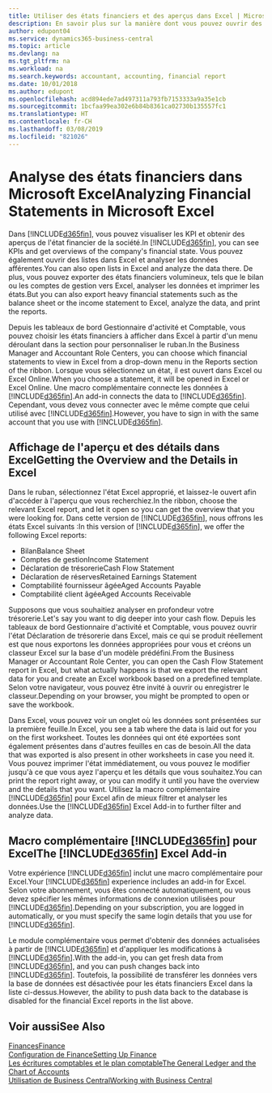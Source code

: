 ```yaml
---
title: Utiliser des états financiers et des aperçus dans Excel | Microsoft Docs
description: En savoir plus sur la manière dont vous pouvez ouvrir des états financiers dans Microsoft Excel à partir de Business Central pour une meilleure analyse.
author: edupont04
ms.service: dynamics365-business-central
ms.topic: article
ms.devlang: na
ms.tgt_pltfrm: na
ms.workload: na
ms.search.keywords: accountant, accounting, financial report
ms.date: 10/01/2018
ms.author: edupont
ms.openlocfilehash: acd894ede7ad497311a793fb7153333a9a35e1cb
ms.sourcegitcommit: 1bcfaa99ea302e6b84b8361ca02730b135557fc1
ms.translationtype: HT
ms.contentlocale: fr-CH
ms.lasthandoff: 03/08/2019
ms.locfileid: "821026"
---
```

# <a name="analyzing-financial-statements-in-microsoft-excel"></a><span data-ttu-id="0aef2-103">Analyse des états financiers dans Microsoft Excel</span><span class="sxs-lookup"><span data-stu-id="0aef2-103">Analyzing Financial Statements in Microsoft Excel</span></span>
<span data-ttu-id="0aef2-104">Dans [!INCLUDE[d365fin](includes/d365fin_md.md)], vous pouvez visualiser les KPI et obtenir des aperçus de l'état financier de la société.</span><span class="sxs-lookup"><span data-stu-id="0aef2-104">In [!INCLUDE[d365fin](includes/d365fin_md.md)], you can see KPIs and get overviews of the company's financial state.</span></span> <span data-ttu-id="0aef2-105">Vous pouvez également ouvrir des listes dans Excel et analyser les données afférentes.</span><span class="sxs-lookup"><span data-stu-id="0aef2-105">You can also open lists in Excel and analyze the data there.</span></span> <span data-ttu-id="0aef2-106">De plus, vous pouvez exporter des états financiers volumineux, tels que le bilan ou les comptes de gestion vers Excel, analyser les données et imprimer les états.</span><span class="sxs-lookup"><span data-stu-id="0aef2-106">But you can also export heavy financial statements such as the balance sheet or the income statement to Excel, analyze the data, and print the reports.</span></span>  

<span data-ttu-id="0aef2-107">Depuis les tableaux de bord Gestionnaire d'activité et Comptable, vous pouvez choisir les états financiers à afficher dans Excel à partir d'un menu déroulant dans la section pour personnaliser le ruban.</span><span class="sxs-lookup"><span data-stu-id="0aef2-107">In the Business Manager and Accountant Role Centers, you can choose which financial statements to view in Excel from a drop-down menu in the Reports section of the ribbon.</span></span> <span data-ttu-id="0aef2-108">Lorsque vous sélectionnez un état, il est ouvert dans Excel ou Excel Online.</span><span class="sxs-lookup"><span data-stu-id="0aef2-108">When you choose a statement, it will be opened in Excel or Excel Online.</span></span> <span data-ttu-id="0aef2-109">Une macro complémentaire connecte les données à [!INCLUDE[d365fin](includes/d365fin_md.md)].</span><span class="sxs-lookup"><span data-stu-id="0aef2-109">An add-in connects the data to [!INCLUDE[d365fin](includes/d365fin_md.md)].</span></span> <span data-ttu-id="0aef2-110">Cependant, vous devez vous connecter avec le même compte que celui utilisé avec [!INCLUDE[d365fin](includes/d365fin_md.md)].</span><span class="sxs-lookup"><span data-stu-id="0aef2-110">However, you have to sign in with the same account that you use with [!INCLUDE[d365fin](includes/d365fin_md.md)].</span></span>  

## <a name="getting-the-overview-and-the-details-in-excel"></a><span data-ttu-id="0aef2-111">Affichage de l'aperçu et des détails dans Excel</span><span class="sxs-lookup"><span data-stu-id="0aef2-111">Getting the Overview and the Details in Excel</span></span>
<span data-ttu-id="0aef2-112">Dans le ruban, sélectionnez l'état Excel approprié, et laissez-le ouvert afin d'accéder à l'aperçu que vous recherchiez.</span><span class="sxs-lookup"><span data-stu-id="0aef2-112">In the ribbon, choose the relevant Excel report, and let it open so you can get the overview that you were looking for.</span></span> <span data-ttu-id="0aef2-113">Dans cette version de [!INCLUDE[d365fin](includes/d365fin_md.md)], nous offrons les états Excel suivants :</span><span class="sxs-lookup"><span data-stu-id="0aef2-113">In this version of [!INCLUDE[d365fin](includes/d365fin_md.md)], we offer the following Excel reports:</span></span>

- <span data-ttu-id="0aef2-114">Bilan</span><span class="sxs-lookup"><span data-stu-id="0aef2-114">Balance Sheet</span></span>  
- <span data-ttu-id="0aef2-115">Comptes de gestion</span><span class="sxs-lookup"><span data-stu-id="0aef2-115">Income Statement</span></span>  
- <span data-ttu-id="0aef2-116">Déclaration de trésorerie</span><span class="sxs-lookup"><span data-stu-id="0aef2-116">Cash Flow Statement</span></span>  
- <span data-ttu-id="0aef2-117">Déclaration de réserves</span><span class="sxs-lookup"><span data-stu-id="0aef2-117">Retained Earnings Statement</span></span>  
- <span data-ttu-id="0aef2-118">Comptabilité fournisseur âgée</span><span class="sxs-lookup"><span data-stu-id="0aef2-118">Aged Accounts Payable</span></span>  
- <span data-ttu-id="0aef2-119">Comptabilité client âgée</span><span class="sxs-lookup"><span data-stu-id="0aef2-119">Aged Accounts Receivable</span></span>  

<span data-ttu-id="0aef2-120">Supposons que vous souhaitiez analyser en profondeur votre trésorerie.</span><span class="sxs-lookup"><span data-stu-id="0aef2-120">Let's say you want to dig deeper into your cash flow.</span></span> <span data-ttu-id="0aef2-121">Depuis les tableaux de bord Gestionnaire d'activité et Comptable, vous pouvez ouvrir l'état Déclaration de trésorerie dans Excel, mais ce qui se produit réellement est que nous exportons les données appropriées pour vous et créons un classeur Excel sur la base d'un modèle prédéfini.</span><span class="sxs-lookup"><span data-stu-id="0aef2-121">From the Business Manager or Accountant Role Center, you can open the Cash Flow Statement report in Excel, but what actually happens is that we export the relevant data for you and create an Excel workbook based on a predefined template.</span></span> <span data-ttu-id="0aef2-122">Selon votre navigateur, vous pouvez être invité à ouvrir ou enregistrer le classeur.</span><span class="sxs-lookup"><span data-stu-id="0aef2-122">Depending on your browser, you might be prompted to open or save the workbook.</span></span>  

<span data-ttu-id="0aef2-123">Dans Excel, vous pouvez voir un onglet où les données sont présentées sur la première feuille.</span><span class="sxs-lookup"><span data-stu-id="0aef2-123">In Excel, you see a tab where the data is laid out for you on the first worksheet.</span></span> <span data-ttu-id="0aef2-124">Toutes les données qui ont été exportées sont également présentes dans d'autres feuilles en cas de besoin.</span><span class="sxs-lookup"><span data-stu-id="0aef2-124">All the data that was exported is also present in other worksheets in case you need it.</span></span> <span data-ttu-id="0aef2-125">Vous pouvez imprimer l'état immédiatement, ou vous pouvez le modifier jusqu'à ce que vous ayez l'aperçu et les détails que vous souhaitez.</span><span class="sxs-lookup"><span data-stu-id="0aef2-125">You can print the report right away, or you can modify it until you have the overview and the details that you want.</span></span> <span data-ttu-id="0aef2-126">Utilisez la macro complémentaire [!INCLUDE[d365fin](includes/d365fin_md.md)] pour Excel afin de mieux filtrer et analyser les données.</span><span class="sxs-lookup"><span data-stu-id="0aef2-126">Use the [!INCLUDE[d365fin](includes/d365fin_md.md)] Excel Add-in to further filter and analyze data.</span></span>  

## <a name="the-included365finincludesd365finmdmd-excel-add-in"></a><span data-ttu-id="0aef2-127">Macro complémentaire [!INCLUDE[d365fin](includes/d365fin_md.md)] pour Excel</span><span class="sxs-lookup"><span data-stu-id="0aef2-127">The [!INCLUDE[d365fin](includes/d365fin_md.md)] Excel Add-in</span></span>
<span data-ttu-id="0aef2-128">Votre expérience [!INCLUDE[d365fin](includes/d365fin_md.md)] inclut une macro complémentaire pour Excel.</span><span class="sxs-lookup"><span data-stu-id="0aef2-128">Your [!INCLUDE[d365fin](includes/d365fin_md.md)] experience includes an add-in for Excel.</span></span> <span data-ttu-id="0aef2-129">Selon votre abonnement, vous êtes connecté automatiquement, ou vous devez spécifier les mêmes informations de connexion utilisées pour [!INCLUDE[d365fin](includes/d365fin_md.md)].</span><span class="sxs-lookup"><span data-stu-id="0aef2-129">Depending on your subscription, you are logged in automatically, or you must specify the same login details that you use for [!INCLUDE[d365fin](includes/d365fin_md.md)].</span></span>  

<span data-ttu-id="0aef2-130">Le module complémentaire vous permet d'obtenir des données actualisées à partir de [!INCLUDE[d365fin](includes/d365fin_md.md)] et d'appliquer les modifications à [!INCLUDE[d365fin](includes/d365fin_md.md)].</span><span class="sxs-lookup"><span data-stu-id="0aef2-130">With the add-in, you can get fresh data from [!INCLUDE[d365fin](includes/d365fin_md.md)], and you can push changes back into [!INCLUDE[d365fin](includes/d365fin_md.md)].</span></span> <span data-ttu-id="0aef2-131">Toutefois, la possibilité de transférer les données vers la base de données est désactivée pour les états financiers Excel dans la liste ci-dessus.</span><span class="sxs-lookup"><span data-stu-id="0aef2-131">However, the ability to push data back to the database is disabled for the financial Excel reports in the list above.</span></span>  

## <a name="see-also"></a><span data-ttu-id="0aef2-132">Voir aussi</span><span class="sxs-lookup"><span data-stu-id="0aef2-132">See Also</span></span>
[<span data-ttu-id="0aef2-133">Finances</span><span class="sxs-lookup"><span data-stu-id="0aef2-133">Finance</span></span>](finance.md)  
[<span data-ttu-id="0aef2-134">Configuration de Finance</span><span class="sxs-lookup"><span data-stu-id="0aef2-134">Setting Up Finance</span></span>](finance-setup-finance.md)  
[<span data-ttu-id="0aef2-135">Les écritures comptables et le plan comptable</span><span class="sxs-lookup"><span data-stu-id="0aef2-135">The General Ledger and the Chart of Accounts</span></span>](finance-general-ledger.md)  
[<span data-ttu-id="0aef2-136">Utilisation de Business Central</span><span class="sxs-lookup"><span data-stu-id="0aef2-136">Working with Business Central</span></span>](ui-work-product.md)  
